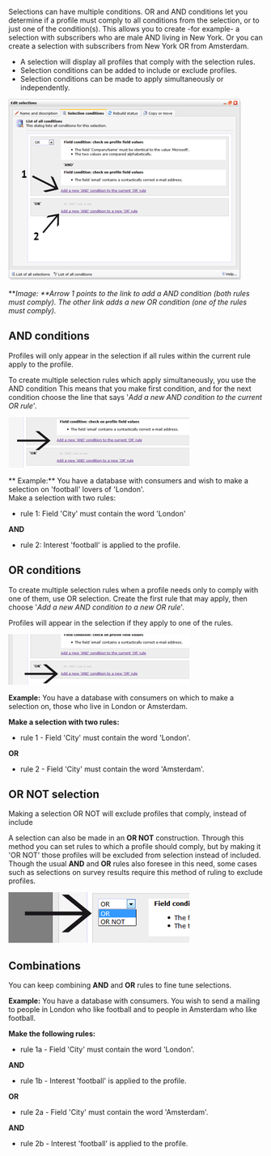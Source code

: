 Selections can have multiple conditions. OR and AND conditions let you
determine if a profile must comply to all conditions from the selection,
or to just one of the condition(s). This allows you to create -for
example- a selection with subscribers who are male AND living in New
York. Or you can create a selection with subscribers from New York OR
from Amsterdam.

-   A selection will display all profiles that comply with the selection
    rules.
-   Selection conditions can be added to include or exclude profiles.
-   Selection conditions can be made to apply simultaneously or
    independently.

![](images/selections-and-or-conditions.png)

\*\**Image: \*\*Arrow 1 points to the link to add a AND condition (both
rules must comply). The other link adds a new OR condition (one of the
rules must comply).*

AND conditions
--------------

Profiles will only appear in the selection if all rules within the
current rule apply to the profile.

To create multiple selection rules which apply simultaneously, you use
the AND condition This means that you make first condition, and for the
next condition choose the line that says '*Add a new AND condition to
the current OR rule*'.

![](images/selections-create-and-condition.png)

\*\* Example:\*\* You have a database with consumers and wish to make a
selection on 'football' lovers of 'London'.\
 Make a selection with two rules:

-   rule 1: Field 'City' must contain the word 'London'

**AND**

-   rule 2: Interest 'football' is applied to the profile.

OR conditions
-------------

To create multiple selection rules when a profile needs only to comply
with one of them, use OR selection. Create the first rule that may
apply, then choose '*Add a new AND condition to a new OR rule*'.

Profiles will appear in the selection if they apply to one of the rules.

![](images/selections-create-new-OR-condition.png)

**Example:** You have a database with consumers on which to make a
selection on, those who live in London or Amsterdam.

**Make a selection with two rules:**

-   rule 1 - Field 'City' must contain the word 'London'.

**OR**

-   rule 2 - Field 'City' must contain the word 'Amsterdam'.

OR NOT selection
----------------

Making a selection OR NOT will exclude profiles that comply, instead of
include

A selection can also be made in an **OR NOT** construction. Through this
method you can set rules to which a profile should comply, but by making
it 'OR NOT' those profiles will be excluded from selection instead of
included. Though the usual **AND** and **OR** rules also foresee in this
need, some cases such as selections on survey results require this
method of ruling to exclude profiles.

![](images/selection-OR-NOT.png)

Combinations
------------

You can keep combining **AND** and **OR** rules to fine tune selections.

**Example:** You have a database with consumers. You wish to send a
mailing to people in London who like football and to people in Amsterdam
who like football.

**Make the following rules:**

-   rule 1a - Field 'City' must contain the word 'London'.

**AND**

-   rule 1b - Interest 'football' is applied to the profile.

**OR**

-   rule 2a - Field 'City' must contain the word 'Amsterdam'.

**AND**

-   rule 2b - Interest 'football' is applied to the profile.

